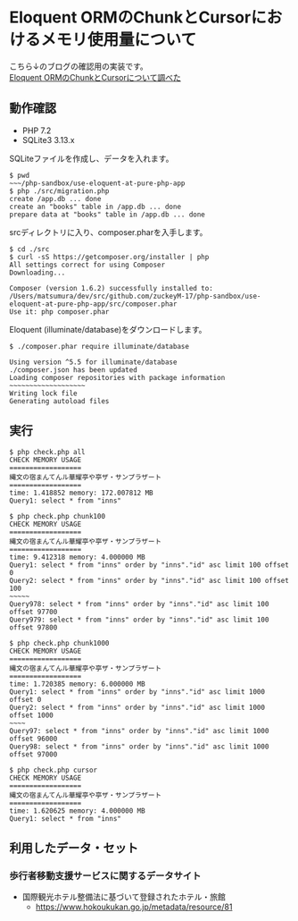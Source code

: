 # Eloquent ORMのChunkとCursorにおけるメモリ使用量について

こちら↓のブログの確認用の実装です。  
[Eloquent ORMのChunkとCursorについて調べた](http://blog.zuckey17.org/entry/2018/01/21/093115)

## 動作確認

- PHP 7.2
- SQLite3 3.13.x

SQLiteファイルを作成し、データを入れます。

```
$ pwd
~~~/php-sandbox/use-eloquent-at-pure-php-app
$ php ./src/migration.php
create /app.db ... done
create an "books" table in /app.db ... done
prepare data at "books" table in /app.db ... done
```

srcディレクトリに入り、composer.pharを入手します。

```
$ cd ./src
$ curl -sS https://getcomposer.org/installer | php
All settings correct for using Composer
Downloading...

Composer (version 1.6.2) successfully installed to: /Users/matsumura/dev/src/github.com/zuckeyM-17/php-sandbox/use-eloquent-at-pure-php-app/src/composer.phar
Use it: php composer.phar
```

Eloquent (illuminate/database)をダウンロードします。
```
$ ./composer.phar require illuminate/database

Using version ^5.5 for illuminate/database
./composer.json has been updated
Loading composer repositories with package information
~~~~~~~~~~~~~~~~~~~
Writing lock file
Generating autoload files
```

## 実行

```
$ php check.php all
CHECK MEMORY USAGE
==================
縄文の宿まんてんル華耀亭や亭ザ・サンプラザート
==================
time: 1.418852 memory: 172.007812 MB
Query1: select * from "inns"
```

```
$ php check.php chunk100
CHECK MEMORY USAGE
==================
縄文の宿まんてんル華耀亭や亭ザ・サンプラザート
==================
time: 9.412318 memory: 4.000000 MB
Query1: select * from "inns" order by "inns"."id" asc limit 100 offset 0
Query2: select * from "inns" order by "inns"."id" asc limit 100 offset 100
~~~~~
Query978: select * from "inns" order by "inns"."id" asc limit 100 offset 97700
Query979: select * from "inns" order by "inns"."id" asc limit 100 offset 97800
```

```
$ php check.php chunk1000
CHECK MEMORY USAGE
==================
縄文の宿まんてんル華耀亭や亭ザ・サンプラザート
==================
time: 1.720385 memory: 6.000000 MB
Query1: select * from "inns" order by "inns"."id" asc limit 1000 offset 0
Query2: select * from "inns" order by "inns"."id" asc limit 1000 offset 1000
~~~~
Query97: select * from "inns" order by "inns"."id" asc limit 1000 offset 96000
Query98: select * from "inns" order by "inns"."id" asc limit 1000 offset 97000
```

```
$ php check.php cursor
CHECK MEMORY USAGE
==================
縄文の宿まんてんル華耀亭や亭ザ・サンプラザート
==================
time: 1.620625 memory: 4.000000 MB
Query1: select * from "inns"
```

## 利用したデータ・セット

### 歩行者移動支援サービスに関するデータサイト

- 国際観光ホテル整備法に基づいて登録されたホテル・旅館
    - https://www.hokoukukan.go.jp/metadata/resource/81
